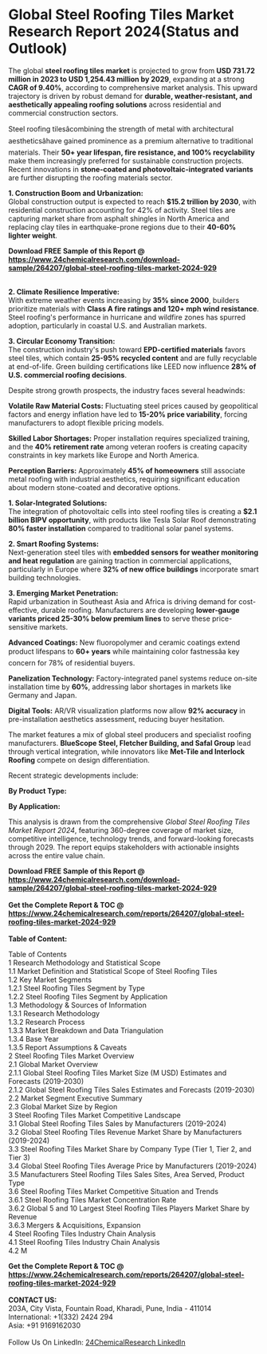 <h1>Global Steel Roofing Tiles Market Research Report 2024(Status and Outlook)</h1><p>The global <strong>steel roofing tiles market</strong> is projected to grow from <strong>USD 731.72 million in 2023 to USD 1,254.43 million by 2029</strong>, expanding at a strong <strong>CAGR of 9.40%</strong>, according to comprehensive market analysis. This upward trajectory is driven by robust demand for <strong>durable, weather-resistant, and aesthetically appealing roofing solutions</strong> across residential and commercial construction sectors.</p><p>Steel roofing tilesâcombining the strength of metal with architectural aestheticsâhave gained prominence as a premium alternative to traditional materials. Their <strong>50+ year lifespan, fire resistance, and 100% recyclability</strong> make them increasingly preferred for sustainable construction projects. Recent innovations in <strong>stone-coated and photovoltaic-integrated variants</strong> are further disrupting the roofing materials sector.</p><p><strong>1. Construction Boom and Urbanization:</strong><br>
Global construction output is expected to reach <strong>$15.2 trillion by 2030</strong>, with residential construction accounting for 42% of activity. Steel tiles are capturing market share from asphalt shingles in North America and replacing clay tiles in earthquake-prone regions due to their <strong>40-60% lighter weight</strong>.</p><div><b>Download FREE Sample of this Report @ 
            <a href="https://www.24chemicalresearch.com/download-sample/264207/global-steel-roofing-tiles-market-2024-929">
            https://www.24chemicalresearch.com/download-sample/264207/global-steel-roofing-tiles-market-2024-929</a></b></div><br><p><strong>2. Climate Resilience Imperative:</strong><br>
With extreme weather events increasing by <strong>35% since 2000</strong>, builders prioritize materials with <strong>Class A fire ratings and 120+ mph wind resistance</strong>. Steel roofing's performance in hurricane and wildfire zones has spurred adoption, particularly in coastal U.S. and Australian markets.</p><p><strong>3. Circular Economy Transition:</strong><br>
The construction industry's push toward <strong>EPD-certified materials</strong> favors steel tiles, which contain <strong>25-95% recycled content</strong> and are fully recyclable at end-of-life. Green building certifications like LEED now influence <strong>28% of U.S. commercial roofing decisions</strong>.</p><p>Despite strong growth prospects, the industry faces several headwinds:</p><p><strong>Volatile Raw Material Costs:</strong> Fluctuating steel prices caused by geopolitical factors and energy inflation have led to <strong>15-20% price variability</strong>, forcing manufacturers to adopt flexible pricing models.</p><p><strong>Skilled Labor Shortages:</strong> Proper installation requires specialized training, and the <strong>40% retirement rate</strong> among veteran roofers is creating capacity constraints in key markets like Europe and North America.</p><p><strong>Perception Barriers:</strong> Approximately <strong>45% of homeowners</strong> still associate metal roofing with industrial aesthetics, requiring significant education about modern stone-coated and decorative options.</p><p><strong>1. Solar-Integrated Solutions:</strong><br>
The integration of photovoltaic cells into steel roofing tiles is creating a <strong>$2.1 billion BIPV opportunity</strong>, with products like Tesla Solar Roof demonstrating <strong>80% faster installation</strong> compared to traditional solar panel systems.</p><p><strong>2. Smart Roofing Systems:</strong><br>
Next-generation steel tiles with <strong>embedded sensors for weather monitoring and heat regulation</strong> are gaining traction in commercial applications, particularly in Europe where <strong>32% of new office buildings</strong> incorporate smart building technologies.</p><p><strong>3. Emerging Market Penetration:</strong><br>
Rapid urbanization in Southeast Asia and Africa is driving demand for cost-effective, durable roofing. Manufacturers are developing <strong>lower-gauge variants priced 25-30% below premium lines</strong> to serve these price-sensitive markets.</p><p><strong>Advanced Coatings:</strong> New fluoropolymer and ceramic coatings extend product lifespans to <strong>60+ years</strong> while maintaining color fastnessâa key concern for 78% of residential buyers.</p><p><strong>Panelization Technology:</strong> Factory-integrated panel systems reduce on-site installation time by <strong>60%</strong>, addressing labor shortages in markets like Germany and Japan.</p><p><strong>Digital Tools:</strong> AR/VR visualization platforms now allow <strong>92% accuracy</strong> in pre-installation aesthetics assessment, reducing buyer hesitation.</p><p>The market features a mix of global steel producers and specialist roofing manufacturers. <strong>BlueScope Steel, Fletcher Building, and Safal Group</strong> lead through vertical integration, while innovators like <strong>Met-Tile and Interlock Roofing</strong> compete on design differentiation.</p><p>Recent strategic developments include:</p><p><strong>By Product Type:</strong></p><p><strong>By Application:</strong></p><p>This analysis is drawn from the comprehensive <em>Global Steel Roofing Tiles Market Report 2024</em>, featuring 360-degree coverage of market size, competitive intelligence, technology trends, and forward-looking forecasts through 2029. The report equips stakeholders with actionable insights across the entire value chain.</p><div><b>Download FREE Sample of this Report @ 
            <a href="https://www.24chemicalresearch.com/download-sample/264207/global-steel-roofing-tiles-market-2024-929">
            https://www.24chemicalresearch.com/download-sample/264207/global-steel-roofing-tiles-market-2024-929</a></b></div><br><div><b>Get the Complete Report & TOC @ 
            <a href="https://www.24chemicalresearch.com/reports/264207/global-steel-roofing-tiles-market-2024-929">
            https://www.24chemicalresearch.com/reports/264207/global-steel-roofing-tiles-market-2024-929</a></b></div><br>
            <b>Table of Content:</b><p>Table of Contents<br />
1 Research Methodology and Statistical Scope<br />
1.1 Market Definition and Statistical Scope of Steel Roofing Tiles<br />
1.2 Key Market Segments<br />
1.2.1 Steel Roofing Tiles Segment by Type<br />
1.2.2 Steel Roofing Tiles Segment by Application<br />
1.3 Methodology & Sources of Information<br />
1.3.1 Research Methodology<br />
1.3.2 Research Process<br />
1.3.3 Market Breakdown and Data Triangulation<br />
1.3.4 Base Year<br />
1.3.5 Report Assumptions & Caveats<br />
2 Steel Roofing Tiles Market Overview<br />
2.1 Global Market Overview<br />
2.1.1 Global Steel Roofing Tiles Market Size (M USD) Estimates and Forecasts (2019-2030)<br />
2.1.2 Global Steel Roofing Tiles Sales Estimates and Forecasts (2019-2030)<br />
2.2 Market Segment Executive Summary<br />
2.3 Global Market Size by Region<br />
3 Steel Roofing Tiles Market Competitive Landscape<br />
3.1 Global Steel Roofing Tiles Sales by Manufacturers (2019-2024)<br />
3.2 Global Steel Roofing Tiles Revenue Market Share by Manufacturers (2019-2024)<br />
3.3 Steel Roofing Tiles Market Share by Company Type (Tier 1, Tier 2, and Tier 3)<br />
3.4 Global Steel Roofing Tiles Average Price by Manufacturers (2019-2024)<br />
3.5 Manufacturers Steel Roofing Tiles Sales Sites, Area Served, Product Type<br />
3.6 Steel Roofing Tiles Market Competitive Situation and Trends<br />
3.6.1 Steel Roofing Tiles Market Concentration Rate<br />
3.6.2 Global 5 and 10 Largest Steel Roofing Tiles Players Market Share by Revenue<br />
3.6.3 Mergers & Acquisitions, Expansion<br />
4 Steel Roofing Tiles Industry Chain Analysis<br />
4.1 Steel Roofing Tiles Industry Chain Analysis<br />
4.2 M</p><div><b>Get the Complete Report & TOC @ 
            <a href="https://www.24chemicalresearch.com/reports/264207/global-steel-roofing-tiles-market-2024-929">
            https://www.24chemicalresearch.com/reports/264207/global-steel-roofing-tiles-market-2024-929</a></b></div><br><b>CONTACT US:</b><br>
            203A, City Vista, Fountain Road, Kharadi, Pune, India - 411014<br>
            International: +1(332) 2424 294<br>
            Asia: +91 9169162030 <br><br>
            Follow Us On LinkedIn: <a href="https://www.linkedin.com/company/24chemicalresearch/">24ChemicalResearch LinkedIn</a>